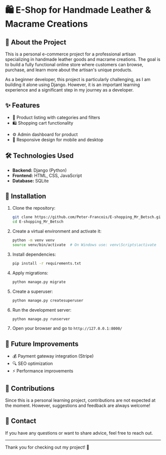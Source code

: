 # 🛍️ E-Shop for Handmade Leather & Macrame Creations

## 📖 About the Project
This is a personal e-commerce project for a professional artisan specializing in handmade leather goods and macrame creations. The goal is to build a fully functional online store where customers can browse, purchase, and learn more about the artisan's unique products.

As a beginner developer, this project is particularly challenging, as I am building it alone using Django. However, it is an important learning experience and a significant step in my journey as a developer.

## ✨ Features
- 🛒 Product listing with categories and filters
- 🛍️ Shopping cart functionality
<!-- - 💳 Secure checkout process -->
- ⚙️ Admin dashboard for product
- 📱 Responsive design for mobile and desktop


## 🛠️ Technologies Used
- **Backend:** Django (Python)
- **Frontend:** HTML, CSS, JavaScript
- **Database:** SQLite
<!-- - **Deployment:** (To be decided) -->

## 🚀 Installation
1. Clone the repository:
   ```sh
   git clone https://github.com/Peter-Francois/E-shopping_Mr_Betsch.git
   cd E-shopping_Mr_Betsch
   ```
2. Create a virtual environment and activate it:
   ```sh
   python -m venv venv
   source venv/bin/activate  # On Windows use: venv\Scripts\activate
   ```
3. Install dependencies:
   ```sh
   pip install -r requirements.txt
   ```
4. Apply migrations:
   ```sh
   python manage.py migrate
   ```
5. Create a superuser:
   ```sh
   python manage.py createsuperuser
   ```
6. Run the development server:
   ```sh
   python manage.py runserver
   ```
7. Open your browser and go to `http://127.0.0.1:8000/`

## 🔮 Future Improvements
- 💰 Payment gateway integration (Stripe)
- 🔍 SEO optimization
- ⚡ Performance improvements

## 🤝 Contributions
Since this is a personal learning project, contributions are not expected at the moment. However, suggestions and feedback are always welcome!

## 📩 Contact
If you have any questions or want to share advice, feel free to reach out.

---
Thank you for checking out my project! 🚀

